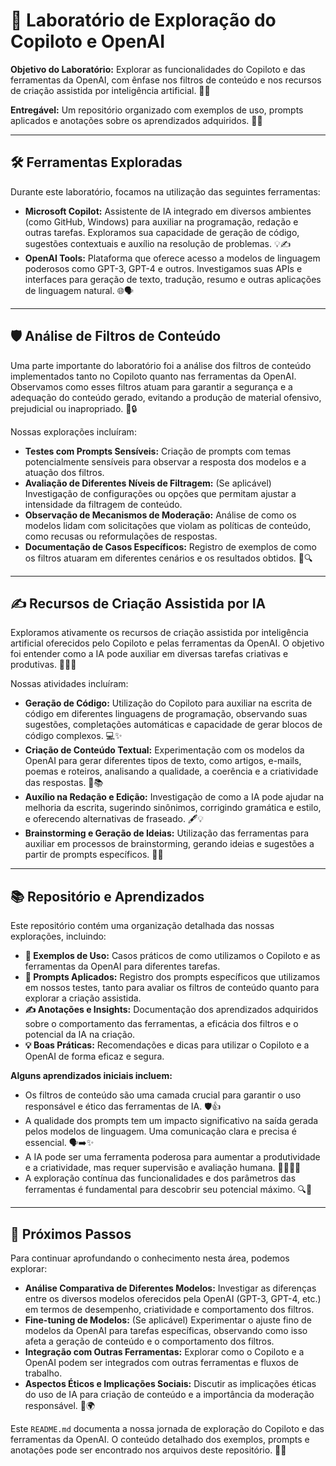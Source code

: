 # 🤖 Laboratório de Exploração do Copiloto e OpenAI

**Objetivo do Laboratório:** Explorar as funcionalidades do Copiloto e das ferramentas da OpenAI, com ênfase nos filtros de conteúdo e nos recursos de criação assistida por inteligência artificial. 🚀🧠

**Entregável:** Um repositório organizado com exemplos de uso, prompts aplicados e anotações sobre os aprendizados adquiridos. 📂✨

---

## 🛠️ Ferramentas Exploradas

Durante este laboratório, focamos na utilização das seguintes ferramentas:

* **Microsoft Copilot:** Assistente de IA integrado em diversos ambientes (como GitHub, Windows) para auxiliar na programação, redação e outras tarefas. Exploramos sua capacidade de geração de código, sugestões contextuais e auxílio na resolução de problemas. 💡✍️
* **OpenAI Tools:** Plataforma que oferece acesso a modelos de linguagem poderosos como GPT-3, GPT-4 e outros. Investigamos suas APIs e interfaces para geração de texto, tradução, resumo e outras aplicações de linguagem natural. 🌐🗣️

---

## 🛡️ Análise de Filtros de Conteúdo

Uma parte importante do laboratório foi a análise dos filtros de conteúdo implementados tanto no Copiloto quanto nas ferramentas da OpenAI. Observamos como esses filtros atuam para garantir a segurança e a adequação do conteúdo gerado, evitando a produção de material ofensivo, prejudicial ou inapropriado. 🚫🔒

Nossas explorações incluíram:

* **Testes com Prompts Sensíveis:** Criação de prompts com temas potencialmente sensíveis para observar a resposta dos modelos e a atuação dos filtros.
* **Avaliação de Diferentes Níveis de Filtragem:** (Se aplicável) Investigação de configurações ou opções que permitam ajustar a intensidade da filtragem de conteúdo.
* **Observação de Mecanismos de Moderação:** Análise de como os modelos lidam com solicitações que violam as políticas de conteúdo, como recusas ou reformulações de respostas.
* **Documentação de Casos Específicos:** Registro de exemplos de como os filtros atuaram em diferentes cenários e os resultados obtidos. 📝🔍

---

## ✍️ Recursos de Criação Assistida por IA

Exploramos ativamente os recursos de criação assistida por inteligência artificial oferecidos pelo Copiloto e pelas ferramentas da OpenAI. O objetivo foi entender como a IA pode auxiliar em diversas tarefas criativas e produtivas. 🎨🧑‍💻

Nossas atividades incluíram:

* **Geração de Código:** Utilização do Copiloto para auxiliar na escrita de código em diferentes linguagens de programação, observando suas sugestões, completações automáticas e capacidade de gerar blocos de código complexos. 💻✨
* **Criação de Conteúdo Textual:** Experimentação com os modelos da OpenAI para gerar diferentes tipos de texto, como artigos, e-mails, poemas e roteiros, analisando a qualidade, a coerência e a criatividade das respostas. 📝📚
* **Auxílio na Redação e Edição:** Investigação de como a IA pode ajudar na melhoria da escrita, sugerindo sinônimos, corrigindo gramática e estilo, e oferecendo alternativas de fraseado. 🖋️💡
* **Brainstorming e Geração de Ideias:** Utilização das ferramentas para auxiliar em processos de brainstorming, gerando ideias e sugestões a partir de prompts específicos. 🤔💡

---

## 📚 Repositório e Aprendizados

Este repositório contém uma organização detalhada das nossas explorações, incluindo:

* **📂 Exemplos de Uso:** Casos práticos de como utilizamos o Copiloto e as ferramentas da OpenAI para diferentes tarefas.
* **📝 Prompts Aplicados:** Registro dos prompts específicos que utilizamos em nossos testes, tanto para avaliar os filtros de conteúdo quanto para explorar a criação assistida.
* **✍️ Anotações e Insights:** Documentação dos aprendizados adquiridos sobre o comportamento das ferramentas, a eficácia dos filtros e o potencial da IA na criação.
* **💡 Boas Práticas:** Recomendações e dicas para utilizar o Copiloto e a OpenAI de forma eficaz e segura.

**Alguns aprendizados iniciais incluem:**

* Os filtros de conteúdo são uma camada crucial para garantir o uso responsável e ético das ferramentas de IA. 🛡️👍
* A qualidade dos prompts tem um impacto significativo na saída gerada pelos modelos de linguagem. Uma comunicação clara e precisa é essencial. 🗣️➡️✨
* A IA pode ser uma ferramenta poderosa para aumentar a produtividade e a criatividade, mas requer supervisão e avaliação humana. 🧑‍💻🤝🤖
* A exploração contínua das funcionalidades e dos parâmetros das ferramentas é fundamental para descobrir seu potencial máximo. 🔍🚀

---

## 🔭 Próximos Passos

Para continuar aprofundando o conhecimento nesta área, podemos explorar:

* **Análise Comparativa de Diferentes Modelos:** Investigar as diferenças entre os diversos modelos oferecidos pela OpenAI (GPT-3, GPT-4, etc.) em termos de desempenho, criatividade e comportamento dos filtros.
* **Fine-tuning de Modelos:** (Se aplicável) Experimentar o ajuste fino de modelos da OpenAI para tarefas específicas, observando como isso afeta a geração de conteúdo e o comportamento dos filtros.
* **Integração com Outras Ferramentas:** Explorar como o Copiloto e a OpenAI podem ser integrados com outras ferramentas e fluxos de trabalho.
* **Aspectos Éticos e Implicações Sociais:** Discutir as implicações éticas do uso de IA para criação de conteúdo e a importância da moderação responsável. 🤔🌍

Este `README.md` documenta a nossa jornada de exploração do Copiloto e das ferramentas da OpenAI. O conteúdo detalhado dos exemplos, prompts e anotações pode ser encontrado nos arquivos deste repositório. 📂📖
